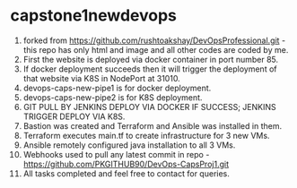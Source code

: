# capstone1newdevops
1. forked from https://github.com/rushtoakshay/DevOpsProfessional.git - this repo has only html and image and all other codes are coded by me.
2. First the website is deployed via docker container in  port number 85.
3. If docker deployment succeeds then it will trigger the deployment of that website via K8S in NodePort at 31010.
4. devops-caps-new-pipe1 is for docker deployment.
5. devops-caps-new-pipe2 is for K8S deployment.
6. GIT PULL BY JENKINS DEPLOY VIA DOCKER IF SUCCESS; JENKINS TRIGGER DEPLOY VIA K8S.
7. Bastion was created and Terraform and Ansible was installed in them.
8. Terraform executes main.tf to create infrastructure for 3 new VMs.
9. Ansible remotely configured java installation to all 3 VMs.
10. Webhooks used to pull any latest commit in repo - https://github.com/PKGITHUB90/DevOps-CapsProj1.git
11. All tasks completed and feel free to contact for queries.
